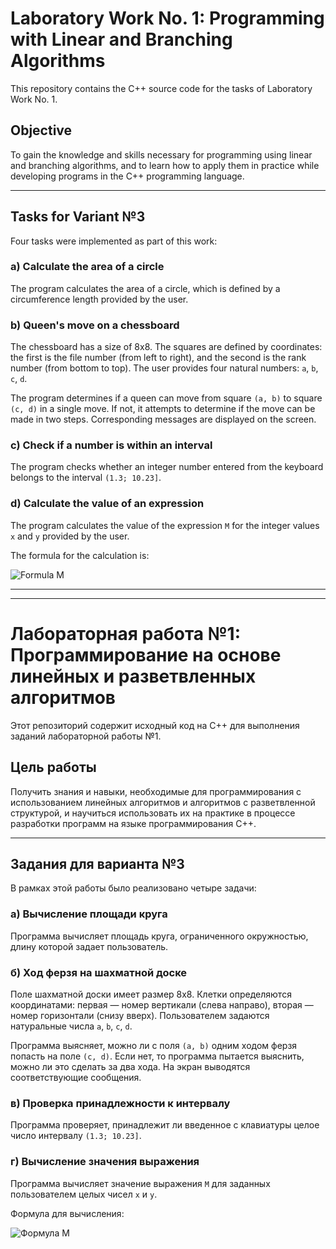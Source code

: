 # Laboratory Work No. 1: Programming with Linear and Branching Algorithms

This repository contains the C++ source code for the tasks of Laboratory Work No. 1.

## Objective

To gain the knowledge and skills necessary for programming using linear and branching algorithms, and to learn how to apply them in practice while developing programs in the C++ programming language.

---

## Tasks for Variant №3

Four tasks were implemented as part of this work:

### a) Calculate the area of a circle

The program calculates the area of a circle, which is defined by a circumference length provided by the user.

### b) Queen's move on a chessboard

The chessboard has a size of 8x8. The squares are defined by coordinates: the first is the file number (from left to right), and the second is the rank number (from bottom to top). The user provides four natural numbers: `a`, `b`, `c`, `d`.

The program determines if a queen can move from square `(a, b)` to square `(c, d)` in a single move. If not, it attempts to determine if the move can be made in two steps. Corresponding messages are displayed on the screen.

### c) Check if a number is within an interval

The program checks whether an integer number entered from the keyboard belongs to the interval `(1.3; 10.23]`.

### d) Calculate the value of an expression

The program calculates the value of the expression `M` for the integer values `x` and `y` provided by the user.

The formula for the calculation is:

![Formula M](https://latex.codecogs.com/svg.image?M&space;=&space;\frac{1.17\ln{\sqrt{1&plus;\cos^2{y}}}}{e^y&plus;\sin^2{x}})

---
---

# Лабораторная работа №1: Программирование на основе линейных и разветвленных алгоритмов

Этот репозиторий содержит исходный код на C++ для выполнения заданий лабораторной работы №1.

## Цель работы

Получить знания и навыки, необходимые для программирования с использованием линейных алгоритмов и алгоритмов с разветвленной структурой, и научиться использовать их на практике в процессе разработки программ на языке программирования С++.

---

## Задания для варианта №3

В рамках этой работы было реализовано четыре задачи:

### а) Вычисление площади круга

Программа вычисляет площадь круга, ограниченного окружностью, длину которой задает пользователь.

### б) Ход ферзя на шахматной доске

Поле шахматной доски имеет размер 8x8. Клетки определяются координатами: первая — номер вертикали (слева направо), вторая — номер горизонтали (снизу вверх). Пользователем задаются натуральные числа `a`, `b`, `c`, `d`.

Программа выясняет, можно ли с поля `(a, b)` одним ходом ферзя попасть на поле `(c, d)`. Если нет, то программа пытается выяснить, можно ли это сделать за два хода. На экран выводятся соответствующие сообщения.

### в) Проверка принадлежности к интервалу

Программа проверяет, принадлежит ли введенное с клавиатуры целое число интервалу `(1.3; 10.23]`.

### г) Вычисление значения выражения

Программа вычисляет значение выражения `M` для заданных пользователем целых чисел `x` и `y`.

Формула для вычисления:

![Формула M](https://latex.codecogs.com/svg.image?M&space;=&space;\frac{1.17\ln{\sqrt{1&plus;\cos^2{y}}}}{e^y&plus;\sin^2{x}})
